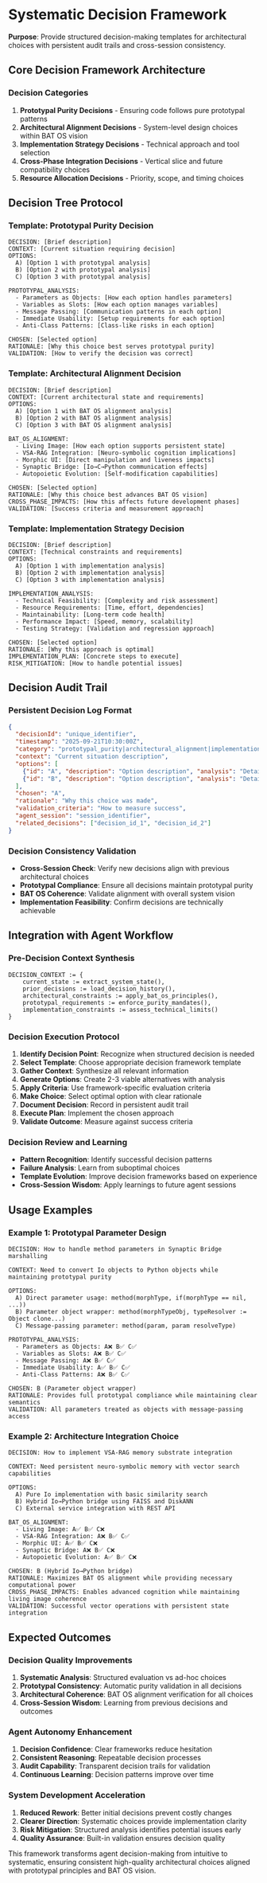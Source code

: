 # Systematic Decision Framework

**Purpose**: Provide structured decision-making templates for architectural choices with persistent audit trails and cross-session consistency.

## Core Decision Framework Architecture

### Decision Categories
1. **Prototypal Purity Decisions** - Ensuring code follows pure prototypal patterns
2. **Architectural Alignment Decisions** - System-level design choices within BAT OS vision
3. **Implementation Strategy Decisions** - Technical approach and tool selection
4. **Cross-Phase Integration Decisions** - Vertical slice and future compatibility choices
5. **Resource Allocation Decisions** - Priority, scope, and timing choices

## Decision Tree Protocol

### Template: Prototypal Purity Decision
```
DECISION: [Brief description]
CONTEXT: [Current situation requiring decision]
OPTIONS:
  A) [Option 1 with prototypal analysis]
  B) [Option 2 with prototypal analysis] 
  C) [Option 3 with prototypal analysis]

PROTOTYPAL_ANALYSIS:
  - Parameters as Objects: [How each option handles parameters]
  - Variables as Slots: [How each option manages variables]
  - Message Passing: [Communication patterns in each option]
  - Immediate Usability: [Setup requirements for each option]
  - Anti-Class Patterns: [Class-like risks in each option]

CHOSEN: [Selected option]
RATIONALE: [Why this choice best serves prototypal purity]
VALIDATION: [How to verify the decision was correct]
```

### Template: Architectural Alignment Decision
```
DECISION: [Brief description]
CONTEXT: [Current architectural state and requirements]
OPTIONS:
  A) [Option 1 with BAT OS alignment analysis]
  B) [Option 2 with BAT OS alignment analysis]
  C) [Option 3 with BAT OS alignment analysis]

BAT_OS_ALIGNMENT:
  - Living Image: [How each option supports persistent state]
  - VSA-RAG Integration: [Neuro-symbolic cognition implications]
  - Morphic UI: [Direct manipulation and liveness impacts]
  - Synaptic Bridge: [Io→C→Python communication effects]
  - Autopoietic Evolution: [Self-modification capabilities]

CHOSEN: [Selected option]
RATIONALE: [Why this choice best advances BAT OS vision]
CROSS_PHASE_IMPACTS: [How this affects future development phases]
VALIDATION: [Success criteria and measurement approach]
```

### Template: Implementation Strategy Decision
```
DECISION: [Brief description]
CONTEXT: [Technical constraints and requirements]
OPTIONS:
  A) [Option 1 with implementation analysis]
  B) [Option 2 with implementation analysis]
  C) [Option 3 with implementation analysis]

IMPLEMENTATION_ANALYSIS:
  - Technical Feasibility: [Complexity and risk assessment]
  - Resource Requirements: [Time, effort, dependencies]
  - Maintainability: [Long-term code health]
  - Performance Impact: [Speed, memory, scalability]
  - Testing Strategy: [Validation and regression approach]

CHOSEN: [Selected option]
RATIONALE: [Why this approach is optimal]
IMPLEMENTATION_PLAN: [Concrete steps to execute]
RISK_MITIGATION: [How to handle potential issues]
```

## Decision Audit Trail

### Persistent Decision Log Format
```json
{
  "decisionId": "unique_identifier",
  "timestamp": "2025-09-21T10:30:00Z",
  "category": "prototypal_purity|architectural_alignment|implementation_strategy|cross_phase_integration|resource_allocation",
  "context": "Current situation description",
  "options": [
    {"id": "A", "description": "Option description", "analysis": "Detailed analysis"},
    {"id": "B", "description": "Option description", "analysis": "Detailed analysis"}
  ],
  "chosen": "A",
  "rationale": "Why this choice was made",
  "validation_criteria": "How to measure success",
  "agent_session": "session_identifier",
  "related_decisions": ["decision_id_1", "decision_id_2"]
}
```

### Decision Consistency Validation
- **Cross-Session Check**: Verify new decisions align with previous architectural choices
- **Prototypal Compliance**: Ensure all decisions maintain prototypal purity
- **BAT OS Coherence**: Validate alignment with overall system vision
- **Implementation Feasibility**: Confirm decisions are technically achievable

## Integration with Agent Workflow

### Pre-Decision Context Synthesis
```
DECISION_CONTEXT := {
    current_state := extract_system_state(),
    prior_decisions := load_decision_history(),
    architectural_constraints := apply_bat_os_principles(),
    prototypal_requirements := enforce_purity_mandates(),
    implementation_constraints := assess_technical_limits()
}
```

### Decision Execution Protocol
1. **Identify Decision Point**: Recognize when structured decision is needed
2. **Select Template**: Choose appropriate decision framework template
3. **Gather Context**: Synthesize all relevant information
4. **Generate Options**: Create 2-3 viable alternatives with analysis
5. **Apply Criteria**: Use framework-specific evaluation criteria
6. **Make Choice**: Select optimal option with clear rationale
7. **Document Decision**: Record in persistent audit trail
8. **Execute Plan**: Implement the chosen approach
9. **Validate Outcome**: Measure against success criteria

### Decision Review and Learning
- **Pattern Recognition**: Identify successful decision patterns
- **Failure Analysis**: Learn from suboptimal choices
- **Template Evolution**: Improve decision frameworks based on experience
- **Cross-Session Wisdom**: Apply learnings to future agent sessions

## Usage Examples

### Example 1: Prototypal Parameter Design
```
DECISION: How to handle method parameters in Synaptic Bridge marshalling

CONTEXT: Need to convert Io objects to Python objects while maintaining prototypal purity

OPTIONS:
  A) Direct parameter usage: method(morphType, if(morphType == nil, ...))
  B) Parameter object wrapper: method(morphTypeObj, typeResolver := Object clone...)
  C) Message-passing parameter: method(param, param resolveType)

PROTOTYPAL_ANALYSIS:
  - Parameters as Objects: A❌ B✅ C✅
  - Variables as Slots: A❌ B✅ C✅ 
  - Message Passing: A❌ B✅ C✅
  - Immediate Usability: A✅ B✅ C✅
  - Anti-Class Patterns: A❌ B✅ C✅

CHOSEN: B (Parameter object wrapper)
RATIONALE: Provides full prototypal compliance while maintaining clear semantics
VALIDATION: All parameters treated as objects with message-passing access
```

### Example 2: Architecture Integration Choice
```
DECISION: How to implement VSA-RAG memory substrate integration

CONTEXT: Need persistent neuro-symbolic memory with vector search capabilities

OPTIONS:
  A) Pure Io implementation with basic similarity search
  B) Hybrid Io→Python bridge using FAISS and DiskANN
  C) External service integration with REST API

BAT_OS_ALIGNMENT:
  - Living Image: A✅ B✅ C❌
  - VSA-RAG Integration: A❌ B✅ C✅
  - Morphic UI: A✅ B✅ C❌
  - Synaptic Bridge: A❌ B✅ C❌
  - Autopoietic Evolution: A✅ B✅ C❌

CHOSEN: B (Hybrid Io→Python bridge)
RATIONALE: Maximizes BAT OS alignment while providing necessary computational power
CROSS_PHASE_IMPACTS: Enables advanced cognition while maintaining living image coherence
VALIDATION: Successful vector operations with persistent state integration
```

## Expected Outcomes

### Decision Quality Improvements
1. **Systematic Analysis**: Structured evaluation vs ad-hoc choices
2. **Prototypal Consistency**: Automatic purity validation in all decisions
3. **Architectural Coherence**: BAT OS alignment verification for all choices
4. **Cross-Session Wisdom**: Learning from previous decisions and outcomes

### Agent Autonomy Enhancement
1. **Decision Confidence**: Clear frameworks reduce hesitation
2. **Consistent Reasoning**: Repeatable decision processes
3. **Audit Capability**: Transparent decision trails for validation
4. **Continuous Learning**: Decision patterns improve over time

### System Development Acceleration
1. **Reduced Rework**: Better initial decisions prevent costly changes
2. **Clearer Direction**: Systematic choices provide implementation clarity
3. **Risk Mitigation**: Structured analysis identifies potential issues early
4. **Quality Assurance**: Built-in validation ensures decision quality

This framework transforms agent decision-making from intuitive to systematic, ensuring consistent high-quality architectural choices aligned with prototypal principles and BAT OS vision.